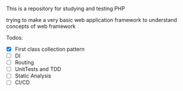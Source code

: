This is a repository for studying and testing PHP

trying to make a very basic web application framework to understand concepts of web framework

Todos:
- [x] First class collection pattern
- [ ] DI
- [ ] Routing
- [ ] UnitTests and TDD
- [ ] Static Analysis
- [ ] CI/CD
